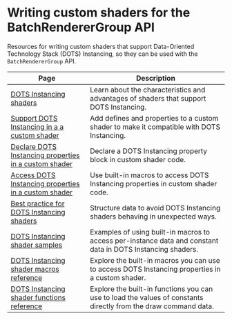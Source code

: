 # Writing custom shaders for the BatchRendererGroup API

Resources for writing custom shaders that support Data-Oriented Technology Stack (DOTS) Instancing, so they can be used with the `BatchRendererGroup` API.

| **Page** | **Description** |
| --- | --- |
| [DOTS Instancing shaders](dots-instancing-shaders.md) | Learn about the characteristics and advantages of shaders that support DOTS Instancing. | 
| [Support DOTS Instancing in a a custom shader](dots-instancing-shaders-support.md) | Add defines and properties to a custom shader to make it compatible with DOTS Instancing. |
| [Declare DOTS Instancing properties in a custom shader](dots-instancing-shaders-declare.md) | Declare a DOTS Instancing property block in custom shader code. |
| [Access DOTS Instancing properties in a custom shader](dots-instancing-shaders-access.md) | Use built-in macros to access DOTS Instancing properties in custom shader code. |
| [Best practice for DOTS Instancing shaders](dots-instancing-shaders-best-practice.md) | Structure data to avoid DOTS Instancing shaders behaving in unexpected ways. |
| [DOTS Instancing shader samples](dots-instancing-shaders-samples.md) | Examples of using built-in macros to access per-instance data and constant data in DOTS Instancing shaders. |
| [DOTS Instancing shader macros reference](dots-instancing-shaders-macros.md) | Explore the built-in macros you can use to access DOTS Instancing properties in a custom shader. |
| [DOTS Instancing shader functions reference](dots-instancing-shaders-functions.md) | Explore the built-in functions you can use to load the values of constants directly from the draw command data. |
